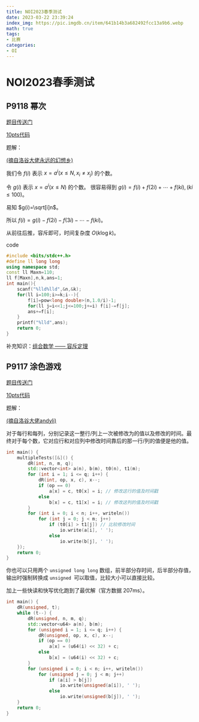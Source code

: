 ```yaml
---
title: NOI2023春季测试
date: 2023-03-22 23:39:24
index_img: https://pic.imgdb.cn/item/641b14b3a682492fcc13a9b6.webp
math: true
tags:
- 比赛
categories: 
- OI
---
```

# NOI2023春季测试

## P9118 幂次

[题目传送门](https://www.luogu.com.cn/problem/P9118)

[10pts代码](https://www.luogu.com.cn/paste/j0ftu3km)

题解：

[(摘自洛谷大佬永远的幻想乡)](https://www.luogu.com.cn/blog/zqh158233/solution-p9118#)

我们令 $f(i)$ 表示 $x=a^i(x\le N,x_i\not=x_j)$ 的个数。 

令 $g(i)$ 表示 $x=a^i(x\le N)$ 的个数。 很容易得到 $g(i)=f(i)+f(2i)+\cdots+f(ki),(ki\le 100)$。 

易知 $g(i)=\sqrt[i]n$。 

所以 $f(i)=g(i)-f(2i)-f(3i)-\cdots-f(ki)$。 

从前往后推，容斥即可，时间复杂度 $O(k\log k)$。 

code

```cpp
#include <bits/stdc++.h>
#define ll long long
using namespace std;
const ll Maxn=110;
ll f[Maxn],n,k,ans=1;
int main(){
    scanf("%lld%lld",&n,&k);
    for(ll i=100;i>=k;i--){
        f[i]=pow<long double>(n,1.0/i)-1;
        for(ll j=i<<1;j<=100;j+=i) f[i]-=f[j];
        ans+=f[i];
    }
    printf("%lld",ans);
    return 0;
} 
```

补充知识：[组合数学 —— 容斥定理](https://blog.csdn.net/u011815404/article/details/81633866/)

## P9117 涂色游戏

[题目传送门](https://www.luogu.com.cn/problem/P9117)

[10pts代码](https://www.luogu.com.cn/paste/s0btf3l3)

题解：

[(摘自洛谷大佬andyli)](https://www.luogu.com.cn/blog/andyli/solution-p9117)

对于每行和每列，分别记录这一整行/列上一次被修改为的值以及修改的时间。最终对于每个数，它对应行和对应列中修改时间靠后的那一行/列的值便是他的值。

```cpp
int main() {
    multipleTests([&]() {
        dR(int, n, m, q);
        std::vector<int> a(n), b(m), t0(n), t1(m);
        for (int i = 1; i <= q; i++) {
            dR(int, op, x, c), x--;
            if (op == 0)
                a[x] = c, t0[x] = i; // 修改这行的值及时间戳
            else
                b[x] = c, t1[x] = i; // 修改这列的值及时间戳
        }
        for (int i = 0; i < n; i++, writeln())
            for (int j = 0; j < m; j++)
                if (t0[i] > t1[j]) // 比较修改时间
                    io.write(a[i], ' ');
                else
                    io.write(b[j], ' ');
    });
    return 0;
}
```

你也可以只用两个 `unsigned long long` 数组，前半部分存时间，后半部分存值，输出时强制转换成 `unsigned `可以取值，比较大小可以直接比较。

加上一些快读和快写优化跑到了最优解（官方数据 207ms）。

```cpp
int main() {
    dR(unsigned, t);
    while (t--) {
        dR(unsigned, n, m, q);
        std::vector<u64> a(n), b(m);
        for (unsigned i = 1; i <= q; i++) {
            dR(unsigned, op, x, c), x--;
            if (op == 0)
                a[x] = (u64(i) << 32) + c;
            else
                b[x] = (u64(i) << 32) + c;
        }
        for (unsigned i = 0; i < n; i++, writeln())
            for (unsigned j = 0; j < m; j++)
                if (a[i] > b[j])
                    io.write(unsigned(a[i]), ' ');
                else
                    io.write(unsigned(b[j]), ' ');
    }
    return 0;
}
```